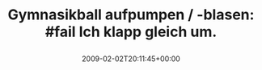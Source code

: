 ---
retweeted: false
source: <a href="http://twitter.com" rel="nofollow">Twitter Web Client</a>
entities:
  hashtags:
  - text: fail
    indices:
    - '34'
    - '39'
  symbols: []
  user_mentions: []
  urls: []
display_text_range:
- '0'
- '60'
favorite_count: '0'
id_str: '1170835442'
truncated: false
retweet_count: '0'
id: '1170835442'
created_at: Mon Feb 02 20:11:45 +0000 2009
favorited: false
full_text: 'Gymnasikball aufpumpen / -blasen: #fail Ich klapp gleich um.'
lang: de
tags:
- fail
- pesos/twitter
date: '2009-02-02T20:11:45+00:00'
src: https://twitter.com/bascht/status/1170835442
original_url: https://twitter.com/bascht/status/1170835442
type: twitter_tweet
text: 'Gymnasikball aufpumpen / -blasen: #fail Ich klapp gleich um.'
title: 'Gymnasikball aufpumpen / -blasen: #fail Ich klapp gleich um.

  '

---